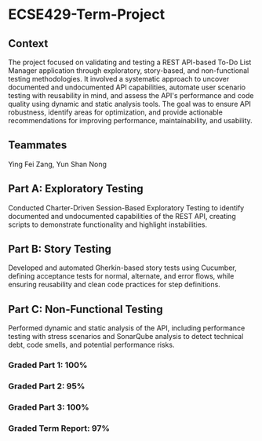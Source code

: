 # ECSE429-Term-Project

## Context
The project focused on validating and testing a REST API-based To-Do List Manager application through exploratory, story-based, and non-functional testing methodologies. It involved a systematic approach to uncover documented and undocumented API capabilities, automate user scenario testing with reusability in mind, and assess the API's performance and code quality using dynamic and static analysis tools. The goal was to ensure API robustness, identify areas for optimization, and provide actionable recommendations for improving performance, maintainability, and usability.

## Teammates
Ying Fei Zang, Yun Shan Nong

## Part A: Exploratory Testing
Conducted Charter-Driven Session-Based Exploratory Testing to identify documented and undocumented capabilities of the REST API, creating scripts to demonstrate functionality and highlight instabilities.
## Part B: Story Testing
Developed and automated Gherkin-based story tests using Cucumber, defining acceptance tests for normal, alternate, and error flows, while ensuring reusability and clean code practices for step definitions.
## Part C: Non-Functional Testing
Performed dynamic and static analysis of the API, including performance testing with stress scenarios and SonarQube analysis to detect technical debt, code smells, and potential performance risks.

### Graded Part 1: 100%
### Graded Part 2: 95%
### Graded Part 3: 100%
### Graded Term Report: 97%
